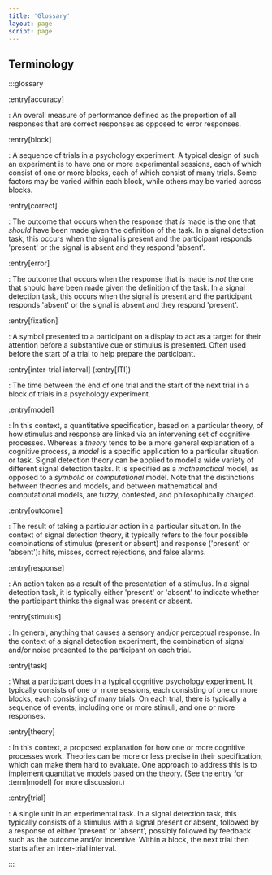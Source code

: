```yaml
---
title: 'Glossary'
layout: page
script: page
---
```


## Terminology

:::glossary

:entry[accuracy]

: An overall measure of performance defined as the proportion of all responses that are correct
  responses as opposed to error responses.

:entry[block]

: A sequence of trials in a psychology experiment. A typical design of such an experiment is to have
  one or more experimental sessions, each of which consist of one or more blocks, each of which
  consist of many trials. Some factors may be varied within each block, while others may be varied
  across blocks.

:entry[correct]

: The outcome that occurs when the response that *is* made is the one that *should* have been made
  given the definition of the task. In a signal detection task, this occurs when the signal is
  present and the participant responds 'present' or the signal is absent and they respond 'absent'.
 
:entry[error]

: The outcome that occurs when the response that is made is *not* the one that should have been made
  given the definition of the task. In a signal detection task, this occurs when the signal is
  present and the participant responds 'absent' or the signal is absent and they respond 'present'.

:entry[fixation]

: A symbol presented to a participant on a display to act as a target for their attention before a
  substantive cue or stimulus is presented. Often used before the start of a trial to help prepare
  the participant.

:entry[inter-trial interval] (:entry[ITI])

: The time between the end of one trial and the start of the next trial in a block of trials in a
  psychology experiment.

:entry[model]

: In this context, a quantitative specification, based on a particular theory, of how stimulus and
  response are linked via an intervening set of cognitive processes. Whereas a *theory* tends to be
  a more general explanation of a cognitive process, a *model* is a specific application to a
  particular situation or task. Signal detection theory can be applied to model a wide variety of
  different signal detection tasks. It is specified as a *mathematical* model, as opposed to a
  *symbolic* or *computational* model. Note that the distinctions between theories and models, and
  between mathematical and computational models, are fuzzy, contested, and philosophically charged.

:entry[outcome]

: The result of taking a particular action in a particular situation. In the context of signal
  detection theory, it typically refers to the four possible combinations of stimulus (present or
  absent) and response ('present' or 'absent'): hits, misses, correct rejections, and false alarms.

:entry[response]

: An action taken as a result of the presentation of a stimulus. In a signal detection task, it
  is typically either 'present' or 'absent' to indicate whether the participant thinks the signal
  was present or absent.

:entry[stimulus]

: In general, anything that causes a sensory and/or perceptual response. In the context of a
  signal detection experiment, the combination of signal and/or noise presented to the participant
  on each trial.

:entry[task]

: What a participant does in a typical cognitive psychology experiment. It typically consists of one
  or more sessions, each consisting of one or more blocks, each consisting of many trials. On each
  trial, there is typically a sequence of events, including one or more stimuli, and one or more
  responses.

:entry[theory]

: In this context, a proposed explanation for how one or more cognitive processes work. Theories can
  be more or less precise in their specification, which can make them hard to evaluate. One approach
  to address this is to implement quantitative models based on the theory. (See the entry for
  :term[model] for more discussion.)

:entry[trial]

: A single unit in an experimental task. In a signal detection task, this typically consists of a
  stimulus with a signal present or absent, followed by a response of either 'present' or 'absent',
  possibly followed by feedback such as the outcome and/or incentive. Within a block, the next trial
  then starts after an inter-trial interval.

:::
